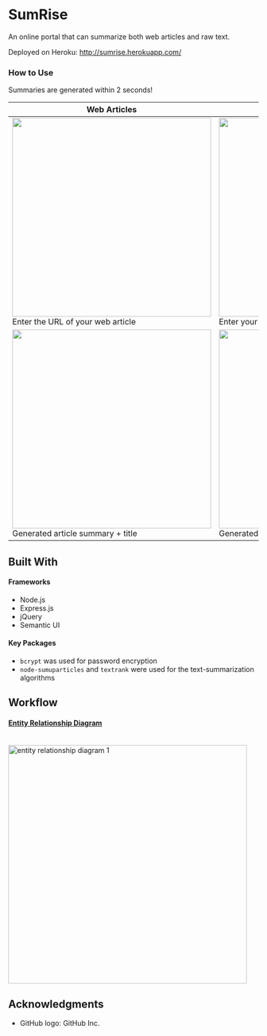 # SumRise

<p>An online portal that can summarize both web articles and raw text.</p>

Deployed on Heroku: http://sumrise.herokuapp.com/

### How to Use

Summaries are generated within 2 seconds!

| Web Articles | Writing Entries |
| -------------- | ------------------ |
| <img width="400px" src="https://user-images.githubusercontent.com/22549537/38486556-f997c01e-3c0f-11e8-84d2-29c123ca1962.png"> Enter the URL of your web article | <img width="400px" src="https://user-images.githubusercontent.com/22549537/38486742-80fed3a8-3c10-11e8-9b50-76f3395fef73.png"> Enter your writing entry + title|
|<img width="400px" src="https://user-images.githubusercontent.com/22549537/38486657-3b7ff582-3c10-11e8-8973-f6506b3dc5ec.png"> Generated article summary + title| <img width="400px" src="https://user-images.githubusercontent.com/22549537/38486937-1160e2ec-3c11-11e8-9d77-85954955ed0c.png"> Generated writing entry summary |

## Built With

#### Frameworks
* Node.js
* Express.js
* jQuery
* Semantic UI

#### Key Packages
* ```bcrypt``` was used for password encryption
* ```node-sumuparticles``` and ```textrank``` were used for the text-summarization algorithms

## Workflow

#### [Entity Relationship Diagram](https://www.lucidchart.com/invitations/accept/a94fb83d-1068-4188-9cb1-b9810f5a41f8)
&emsp;&emsp;&emsp;&emsp;&emsp;&emsp;&emsp;&emsp;&emsp;&emsp;&emsp;&emsp;<img width="480px;" alt="entity relationship diagram 1" src="https://user-images.githubusercontent.com/22549537/38484169-4030b772-3c08-11e8-9c1f-82926efe1152.png">

## Acknowledgments
- GitHub logo: GitHub Inc.
